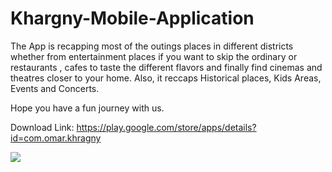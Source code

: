 # Khargny-Mobile-Application

The App is recapping most of the outings places in different districts whether from entertainment places if you want to skip the ordinary or restaurants , cafes to taste the different flavors and finally find cinemas and theatres closer to your home. 
Also, it reccaps Historical places, Kids Areas, Events and Concerts.

Hope you have a fun journey with us.

Download Link: https://play.google.com/store/apps/details?id=com.omar.khragny


![](images/App5.jpg)
